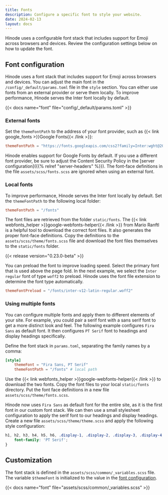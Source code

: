 ```yaml
---
title: Fonts
description: Configure a specific font to style your website.
date: 2024-02-13
layout: docs
---
```


Hinode uses a configurable font stack that includes support for Emoji across browsers and devices. Review the configuration settings below on how to update the font.

## Font configuration

Hinode uses a font stack that includes support for Emoji across browsers and devices. You can adjust the main font in the `/config/_default/params.toml` file in the `style` section. You can either use fonts from an external provider or serve them locally. To improve performance, Hinode serves the Inter font locally by default.

{{< docs name="font" file="config/_default/params.toml" >}}

### External fonts

Set the `themeFontPath` to the address of your font provider, such as {{< link google_fonts >}}Google Fonts{{< /link >}}:

```toml
themeFontPath = "https://fonts.googleapis.com/css2?family=Inter:wght@200;300;600&display=swap"
```

Hinode enables support for Google Fonts by default. If you use a different font provider, be sure to adjust the Content Security Policy in the [server configuration]({{% relref "server-headers" %}}). The font-face definitions in the file `assets/scss/fonts.scss` are ignored when using an external font.

### Local fonts

To improve performance, Hinode serves the Inter font locally by default. Set the `themeFontPath` to the following local folder:

```toml
themeFontPath = "/fonts"
```

The font files are retrieved from the folder `static/fonts`. The {{< link webfonts_helper >}}google-webfonts-helper{{< /link >}} from Mario Ranftl is a helpful tool to download the correct font files. It also generates the proper font-face definitions. Copy the definitions to the `assets/scss/theme/fonts.scss` file and download the font files themselves to the `static/fonts` folder.

{{< release version="0.23.0-beta" >}}

You can preload the font to improve loading speed. Select the primary font that is used above the page fold. In the next example, we select the `Inter regular` font of type `woff2` to preload. Hinode uses the font file extension to determine the font type automatically.

```toml
themeFontPreload = "/fonts/inter-v12-latin-regular.woff2"
```

### Using multiple fonts

You can configure multiple fonts and apply them to different elements of your site. For example, you could pair a serif font with a sans serif font to get a more distinct look and feel. The following example configures `Fira Sans` as default font. It then configures `PT Serif` font to headings and display headings specifically.

Define the font stack in `params.toml`, separating the family names by a comma:

```toml
[style]
    themeFont = "Fira Sans, PT Serif"
    themeFontPath = "/fonts" # local path
```

Use the {{< link webfonts_helper >}}google-webfonts-helper{{< /link >}} to download the two fonts. Copy the font files to your local `static/fonts` directory. Put the font face definitions in a new file `assets/scss/theme/fonts.scss`.

Hinode now uses `Fira Sans` as default font for the entire site, as it is the first font in our custom font stack. We can then use a small stylesheet configuration to apply the serif font to our headings and display headings. Create a new file `assets/scss/theme/theme.scss` and apply the following style configuration:

```scss
h1, h2, h3, h4, h5, h6, .display-1, .display-2, .display-3, .display-4, .display-5, .display-6 {
    font-family: 'PT Serif';
}
```

## Customization

The font stack is defined in the `assets/scss/common/_variables.scss` file. The variable `$themeFont` is initialized to the value in the [font configuration](#font-configuration).

{{< docs name="font" file="assets/scss/common/_variables.scss" >}}
